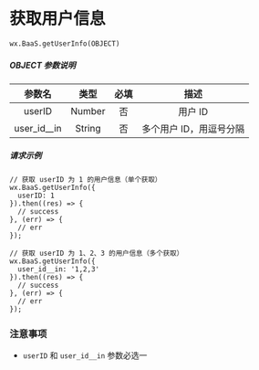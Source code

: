 # 获取用户信息

`wx.BaaS.getUserInfo(OBJECT)`

##### OBJECT 参数说明

| 参数名 | 类型   | 必填| 描述 |
| :---:  | :----: | :----: | :----: |
| userID | Number | 否 | 用户 ID |
| user_id__in | String | 否 | 多个用户 ID，用逗号分隔 |

##### 请求示例

```
// 获取 userID 为 1 的用户信息（单个获取）
wx.BaaS.getUserInfo({
  userID: 1
}).then((res) => {
  // success
}, (err) => {
  // err
});
```

```
// 获取 userID 为 1、2、3 的用户信息（多个获取）
wx.BaaS.getUserInfo({
  user_id__in: '1,2,3'
}).then((res) => {
  // success
}, (err) => {
  // err
});
```

### 注意事项

- `userID` 和 `user_id__in` 参数必选一